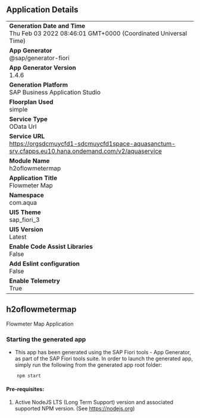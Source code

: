 ## Application Details
|               |
| ------------- |
|**Generation Date and Time**<br>Thu Feb 03 2022 08:46:01 GMT+0000 (Coordinated Universal Time)|
|**App Generator**<br>@sap/generator-fiori|
|**App Generator Version**<br>1.4.6|
|**Generation Platform**<br>SAP Business Application Studio|
|**Floorplan Used**<br>simple|
|**Service Type**<br>OData Url|
|**Service URL**<br>https://orgsdcmuycfd1-sdcmuycfd1space-aquasanctum-srv.cfapps.eu10.hana.ondemand.com/v2/aquaservice
|**Module Name**<br>h2oflowmetermap|
|**Application Title**<br>Flowmeter Map|
|**Namespace**<br>com.aqua|
|**UI5 Theme**<br>sap_fiori_3|
|**UI5 Version**<br>Latest|
|**Enable Code Assist Libraries**<br>False|
|**Add Eslint configuration**<br>False|
|**Enable Telemetry**<br>True|

## h2oflowmetermap

Flowmeter Map Application

### Starting the generated app

-   This app has been generated using the SAP Fiori tools - App Generator, as part of the SAP Fiori tools suite.  In order to launch the generated app, simply run the following from the generated app root folder:

```
    npm start
```

#### Pre-requisites:

1. Active NodeJS LTS (Long Term Support) version and associated supported NPM version.  (See https://nodejs.org)


